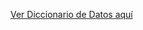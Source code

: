 
[Ver Diccionario de Datos aquí](https://docs.google.com/spreadsheets/d/1iV82QySaHVTx65NuszXhiu8I3N3FkJOjTNCEOhs9ZVM/edit?usp=sharing)